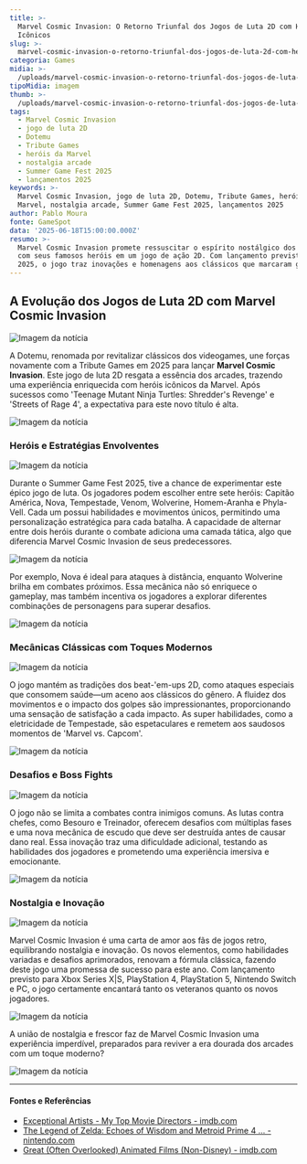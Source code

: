 ```yaml
---
title: >-
  Marvel Cosmic Invasion: O Retorno Triunfal dos Jogos de Luta 2D com Heróis
  Icônicos
slug: >-
  marvel-cosmic-invasion-o-retorno-triunfal-dos-jogos-de-luta-2d-com-heris-icnicos
categoria: Games
midia: >-
  /uploads/marvel-cosmic-invasion-o-retorno-triunfal-dos-jogos-de-luta-2d-com-heris-icnicos-thumb.jpg
tipoMidia: imagem
thumb: >-
  /uploads/marvel-cosmic-invasion-o-retorno-triunfal-dos-jogos-de-luta-2d-com-heris-icnicos-thumb.jpg
tags:
  - Marvel Cosmic Invasion
  - jogo de luta 2D
  - Dotemu
  - Tribute Games
  - heróis da Marvel
  - nostalgia arcade
  - Summer Game Fest 2025
  - lançamentos 2025
keywords: >-
  Marvel Cosmic Invasion, jogo de luta 2D, Dotemu, Tribute Games, heróis da
  Marvel, nostalgia arcade, Summer Game Fest 2025, lançamentos 2025
author: Pablo Moura
fonte: GameSpot
data: '2025-06-18T15:00:00.000Z'
resumo: >-
  Marvel Cosmic Invasion promete ressuscitar o espírito nostálgico dos arcades
  com seus famosos heróis em um jogo de ação 2D. Com lançamento previsto para
  2025, o jogo traz inovações e homenagens aos clássicos que marcaram gerações.
---
```


## A Evolução dos Jogos de Luta 2D com Marvel Cosmic Invasion

![Imagem da notícia](/uploads/marvel-cosmic-invasion-o-retorno-triunfal-dos-jogos-de-luta-2d-com-heris-icnicos-img0.jpg)

A Dotemu, renomada por revitalizar clássicos dos videogames, une forças novamente com a Tribute Games em 2025 para lançar **Marvel Cosmic Invasion**. Este jogo de luta 2D resgata a essência dos arcades, trazendo uma experiência enriquecida com heróis icônicos da Marvel. Após sucessos como 'Teenage Mutant Ninja Turtles: Shredder's Revenge' e 'Streets of Rage 4', a expectativa para este novo título é alta.

![Imagem da notícia](/uploads/marvel-cosmic-invasion-o-retorno-triunfal-dos-jogos-de-luta-2d-com-heris-icnicos-img1.jpg)

### Heróis e Estratégias Envolventes

![Imagem da notícia](/uploads/marvel-cosmic-invasion-o-retorno-triunfal-dos-jogos-de-luta-2d-com-heris-icnicos-img2.jpg)

Durante o Summer Game Fest 2025, tive a chance de experimentar este épico jogo de luta. Os jogadores podem escolher entre sete heróis: Capitão América, Nova, Tempestade, Venom, Wolverine, Homem-Aranha e Phyla-Vell. Cada um possui habilidades e movimentos únicos, permitindo uma personalização estratégica para cada batalha. A capacidade de alternar entre dois heróis durante o combate adiciona uma camada tática, algo que diferencia Marvel Cosmic Invasion de seus predecessores.

![Imagem da notícia](/uploads/marvel-cosmic-invasion-o-retorno-triunfal-dos-jogos-de-luta-2d-com-heris-icnicos-img3.jpg)

Por exemplo, Nova é ideal para ataques à distância, enquanto Wolverine brilha em combates próximos. Essa mecânica não só enriquece o gameplay, mas também incentiva os jogadores a explorar diferentes combinações de personagens para superar desafios.

![Imagem da notícia](/uploads/marvel-cosmic-invasion-o-retorno-triunfal-dos-jogos-de-luta-2d-com-heris-icnicos-img4.jpg)

### Mecânicas Clássicas com Toques Modernos

![Imagem da notícia](/uploads/marvel-cosmic-invasion-o-retorno-triunfal-dos-jogos-de-luta-2d-com-heris-icnicos-img5.jpg)

O jogo mantém as tradições dos beat-'em-ups 2D, como ataques especiais que consomem saúde—um aceno aos clássicos do gênero. A fluidez dos movimentos e o impacto dos golpes são impressionantes, proporcionando uma sensação de satisfação a cada impacto. As super habilidades, como a eletricidade de Tempestade, são espetaculares e remetem aos saudosos momentos de 'Marvel vs. Capcom'.

![Imagem da notícia](/uploads/marvel-cosmic-invasion-o-retorno-triunfal-dos-jogos-de-luta-2d-com-heris-icnicos-img6.jpg)

### Desafios e Boss Fights

![Imagem da notícia](/uploads/marvel-cosmic-invasion-o-retorno-triunfal-dos-jogos-de-luta-2d-com-heris-icnicos-img7.jpg)

O jogo não se limita a combates contra inimigos comuns. As lutas contra chefes, como Besouro e Treinador, oferecem desafios com múltiplas fases e uma nova mecânica de escudo que deve ser destruída antes de causar dano real. Essa inovação traz uma dificuldade adicional, testando as habilidades dos jogadores e prometendo uma experiência imersiva e emocionante.

![Imagem da notícia](/uploads/marvel-cosmic-invasion-o-retorno-triunfal-dos-jogos-de-luta-2d-com-heris-icnicos-img8.jpg)

### Nostalgia e Inovação

![Imagem da notícia](/uploads/marvel-cosmic-invasion-o-retorno-triunfal-dos-jogos-de-luta-2d-com-heris-icnicos-img9.jpg)

Marvel Cosmic Invasion é uma carta de amor aos fãs de jogos retro, equilibrando nostalgia e inovação. Os novos elementos, como habilidades variadas e desafios aprimorados, renovam a fórmula clássica, fazendo deste jogo uma promessa de sucesso para este ano. Com lançamento previsto para Xbox Series X|S, PlayStation 4, PlayStation 5, Nintendo Switch e PC, o jogo certamente encantará tanto os veteranos quanto os novos jogadores.

![Imagem da notícia](/uploads/marvel-cosmic-invasion-o-retorno-triunfal-dos-jogos-de-luta-2d-com-heris-icnicos-img10.jpg)

A união de nostalgia e frescor faz de Marvel Cosmic Invasion uma experiência imperdível, preparados para reviver a era dourada dos arcades com um toque moderno?

![Imagem da notícia](/uploads/marvel-cosmic-invasion-o-retorno-triunfal-dos-jogos-de-luta-2d-com-heris-icnicos-img11.jpg)

---

#### Fontes e Referências

- [Exceptional Artists - My Top Movie Directors - imdb.com](https://www.imdb.com/list/ls052290944/)
- [The Legend of Zelda: Echoes of Wisdom and Metroid Prime 4 ... - nintendo.com](https://www.nintendo.com/us/whatsnew/the-legend-of-zelda-echoes-of-wisdom-and-metroid-prime-4-beyond-for-nintendo-switch-unveiled-in-latest-nintendo-direct-presentation/)
- [Great (Often Overlooked) Animated Films (Non-Disney) - imdb.com](https://www.imdb.com/list/ls050016602/)
